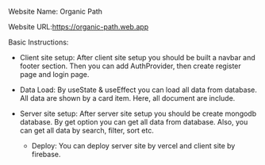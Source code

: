 Website Name: Organic Path

Website URL:https://organic-path.web.app

Basic Instructions:

- Client site setup:
  After client site setup you should be built a navbar and footer section. Then you can add AuthProvider, then create register page and login page.

- Data Load:
  By useState & useEffect you can load all data from database. All data are shown by a card item. Here, all document are include.

- Server site setup:
  After server site setup you should be create mongodb database. By get option you can get all data from database. Also, you can get all data by search, filter, sort etc.

  - Deploy:
    You can deploy server site by vercel and client site by firebase.

